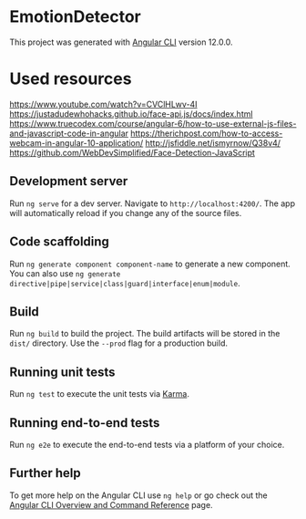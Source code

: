 # EmotionDetector

This project was generated with [Angular CLI](https://github.com/angular/angular-cli) version 12.0.0.

# Used resources

https://www.youtube.com/watch?v=CVClHLwv-4I
https://justadudewhohacks.github.io/face-api.js/docs/index.html
https://www.truecodex.com/course/angular-6/how-to-use-external-js-files-and-javascript-code-in-angular
https://therichpost.com/how-to-access-webcam-in-angular-10-application/
http://jsfiddle.net/ismyrnow/Q38v4/
https://github.com/WebDevSimplified/Face-Detection-JavaScript

## Development server

Run `ng serve` for a dev server. Navigate to `http://localhost:4200/`. The app will automatically reload if you change any of the source files.

## Code scaffolding

Run `ng generate component component-name` to generate a new component. You can also use `ng generate directive|pipe|service|class|guard|interface|enum|module`.

## Build

Run `ng build` to build the project. The build artifacts will be stored in the `dist/` directory. Use the `--prod` flag for a production build.

## Running unit tests

Run `ng test` to execute the unit tests via [Karma](https://karma-runner.github.io).

## Running end-to-end tests

Run `ng e2e` to execute the end-to-end tests via a platform of your choice.

## Further help

To get more help on the Angular CLI use `ng help` or go check out the [Angular CLI Overview and Command Reference](https://angular.io/cli) page.
